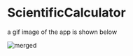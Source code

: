 # ScientificCalculator
a gif image of the app is shown below

![merged](https://user-images.githubusercontent.com/54006309/172431918-805d158b-29f3-4e75-a2c9-2990511db48b.gif)
